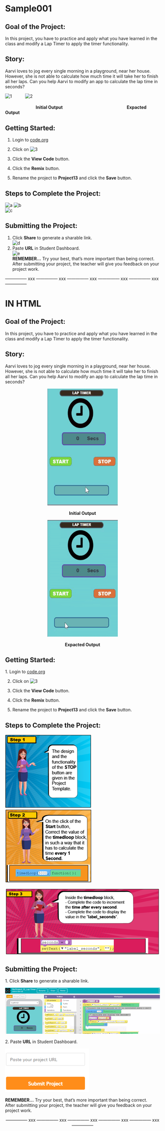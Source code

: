 # Sample001
## Goal of the Project: 
In this project, you have to practice and apply what you have learned in the class and modify a Lap Timer to apply the timer functionality.

## Story:  
Aarvi loves to jog every single morning in a playground, near her house. However, she is not able to calculate how much time it will take her to finish all her laps. Can you help Aarvi to modify an app to calculate the lap time in seconds?  

![1](https://user-images.githubusercontent.com/88723126/128876430-2dabf873-420e-47b2-8555-923fb6c1a739.gif) &nbsp; &nbsp; &nbsp; &nbsp; &nbsp;  ![2](https://user-images.githubusercontent.com/88723126/128876459-cc6f14ac-bc9b-43de-a4ca-2e140f6183e7.gif)

 #### &nbsp; &nbsp; &nbsp; &nbsp; &nbsp; &nbsp; &nbsp; &nbsp; &nbsp; &nbsp; &nbsp; &nbsp; &nbsp; &nbsp; &nbsp; Initial Output  &nbsp; &nbsp; &nbsp; &nbsp; &nbsp; &nbsp; &nbsp; &nbsp; &nbsp; &nbsp; &nbsp; &nbsp; &nbsp; &nbsp; &nbsp; &nbsp; &nbsp; &nbsp; &nbsp; &nbsp; &nbsp; &nbsp; &nbsp; &nbsp; &nbsp; &nbsp; &nbsp; &nbsp; &nbsp; &nbsp; &nbsp; Expacted Output </p> ####

## Getting Started:  
1. Login to [code.org](http://code.org)

2. Click on ![3](https://user-images.githubusercontent.com/88723126/128972456-9162e6ae-833a-4a6a-90db-b3ed3a2e88ed.png) 

3. Click the __View Code__ button.

4. Click the __Remix__ button.

5. Rename the project to __Project13__ and click the __Save__ button.
		 
## Steps to Complete the Project:  
![a](https://user-images.githubusercontent.com/88723126/128972794-9bda7257-6fb3-4091-b215-e482e079a156.png)
![b](https://user-images.githubusercontent.com/88723126/128972810-2a73542b-d10c-47ac-a2be-2f88ffdc99eb.png)  
![c](https://user-images.githubusercontent.com/88723126/128972815-3943278d-ec6d-4626-b169-634ec360dcf3.png)
## Submitting the Project:
1. Click __Share__ to generate a sharable link.  
![d](https://user-images.githubusercontent.com/88723126/128972844-7ce95fe6-9e84-4c76-8793-297ed77b0334.gif)
2. Paste __URL__ in Student Dashboard.  
![e](https://user-images.githubusercontent.com/88723126/128972851-da860648-14be-4042-a9eb-e2c4ef9f2366.png)  
__REMEMBER…__ Try your best, that’s more important than being correct.   
After submitting your project, the teacher will give you feedback on your project work.

————— xxx ————— xxx ————— xxx ————— xxx ————— xxx —————

<h1> IN HTML </h1>
<h2> Goal of the Project: </h2> 
In this project, you have to practice and apply what you have learned in the class and modify a Lap Timer to apply the timer functionality.

<h2> Story: </h2>  
Aarvi loves to jog every single morning in a playground, near her house. However, she is not able to calculate how much time it will take her to finish all her laps. Can you help Aarvi to modify an app to calculate the lap time in seconds?  

<p align="center"> <img width="230" height="380" src="https://github.com/sahilwhj/Sample001/blob/main/New%20images/1.gif" </p>
<p align="center"> <b> Initial Output </b>  </p> 
<p align="center"> <img width="230" height="380" src="https://github.com/sahilwhj/Sample001/blob/main/New%20images/2.gif" </p>
<p align="center"> <b> Expacted Output </b> </p>

<h2> Getting Started: </h2>  
1. Login to <a href="https://www.code.org">code.org</a>

2. Click on ![3](https://user-images.githubusercontent.com/88723126/128972456-9162e6ae-833a-4a6a-90db-b3ed3a2e88ed.png) 

3. Click the <b>View Code</b> button.

4. Click the <b>Remix</b> button.

5. Rename the project to <b>Project13</b> and click the <b>Save</b> button.
		 
<h2>Steps to Complete the Project: </h2>  
<p align="left"> <img src="https://github.com/sahilwhj/Sample001/blob/main/New%20images/a.png"> <img src="https://github.com/sahilwhj/Sample001/blob/main/New%20images/b.png"> </p>
<p align="left"> <img src="https://github.com/sahilwhj/Sample001/blob/main/New%20images/c.png"> </p>
	
<h2> Submitting the Project: </h2>
1. Click <b>Share</b> to generate a sharable link.  
<p align="left"> <img src="https://github.com/sahilwhj/Sample001/blob/main/New%20images/d.gif"> </p>
2. Paste <b>URL</b> in Student Dashboard.  
<p align="left"> <img src="https://github.com/sahilwhj/Sample001/blob/main/New%20images/e.png"> </p>

<b>REMEMBER…</b> Try your best, that’s more important than being correct.  
After submitting your project, the teacher will give you feedback on your project work.  
<p align="center"> ————— xxx ————— xxx ————— xxx ————— xxx ————— xxx ————— </p>
